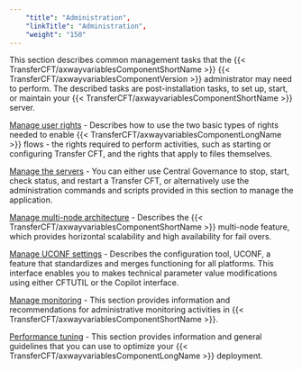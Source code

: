```yaml
---
    "title": "Administration",
    "linkTitle": "Administration",
    "weight": "150"
---
```

This section describes common management tasks that the {{< TransferCFT/axwayvariablesComponentShortName  >}} {{< TransferCFT/axwayvariablesComponentVersion  >}} administrator may need to perform. The described tasks are post-installation tasks, to set up, start, or maintain your {{< TransferCFT/axwayvariablesComponentShortName  >}} server.

[Manage user rights](../internal_a_m_start_here/user_rights_overview) - Describes how to use the two basic types of rights needed to enable {{< TransferCFT/axwayvariablesComponentLongName  >}} flows - the rights required to perform activities, such as starting or configuring Transfer CFT, and the rights that apply to files themselves.

[Manage the servers](start_stop_cft) - You can either use Central Governance to stop, start, check status, and restart a Transfer CFT, or alternatively use the administration commands and scripts provided in this section to manage the application.

[Manage multi-node architecture](../about_multinode) - Describes the {{< TransferCFT/axwayvariablesComponentShortName  >}} multi-node feature, which provides horizontal scalability and high availability for fail overs.

[Manage UCONF settings](uconf) - Describes the configuration tool, UCONF, a feature that standardizes and merges functioning for all platforms. This interface enables you to
makes technical parameter value modifications using either CFTUTIL or
the Copilot interface.

[Manage monitoring](admin_monitoring_intro) - This section provides information and recommendations for administrative monitoring activities in {{< TransferCFT/axwayvariablesComponentShortName  >}}.

[Performance tuning]() - This section provides information and general guidelines that you can use to optimize your {{< TransferCFT/axwayvariablesComponentLongName  >}} deployment.
